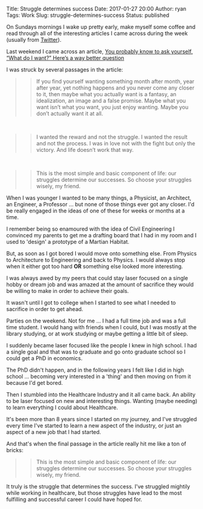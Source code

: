 Title: Struggle determines success
Date: 2017-01-27 20:00
Author: ryan
Tags: Work
Slug: struggle-determines-success
Status: published

On Sundays mornings I wake up pretty early, make myself some coffee and read through all of the interesting articles I came across during the week (usually from [Twitter](https://www.twitter.com)).

Last weekend I came across an article, [You probably know to ask yourself, “What do I want?” Here’s a way better question](https://getpocket.com/explore/item/you-probably-know-to-ask-yourself-what-do-i-want-here-s-a-way-better-question-1149529539)

I was struck by several passages in the article:

> > If you find yourself wanting something month after month, year after year, yet nothing happens and you never come any closer to it, then maybe what you actually want is a fantasy, an idealization, an image and a false promise. Maybe what you want isn’t what you want, you just enjoy wanting. Maybe you don’t actually want it at all.

 

> > I wanted the reward and not the struggle. I wanted the result and not the process. I was in love not with the fight but only the victory. And life doesn’t work that way.

 

> > This is the most simple and basic component of life: our struggles determine our successes. So choose your struggles wisely, my friend.

When I was younger I wanted to be many things, a Physicist, an Architect, an Engineer, a Professor ... but none of those things ever got any closer. I'd be really engaged in the ideas of one of these for weeks or months at a time.

I remember being so enamoured with the idea of Civil Engineering I convinced my parents to get me a drafting board that I had in my room and I used to 'design' a prototype of a Martian Habitat.

But, as soon as I got bored I would move onto something else. From Physics to Architecture to Engineering and back to Physics. I would always stop when it either got too hard **OR** something else looked more interesting.

I was always awed by my peers that could stay laser focused on a single hobby or dream job and was amazed at the amount of sacrifice they would be willing to make in order to achieve their goals.

It wasn't until I got to college when I started to see what I needed to sacrifice in order to get ahead.

Parties on the weekend. Not for me ... I had a full time job and was a full time student. I would hang with friends when I could, but I was mostly at the library studying, or at work studying or maybe getting a little bit of sleep.

I suddenly became laser focused like the people I knew in high school. I had a single goal and that was to graduate and go onto graduate school so I could get a PhD in economics.

The PhD didn't happen, and in the following years I felt like I did in high school ... becoming very interested in a 'thing' and then moving on from it because I'd get bored.

Then I stumbled into the Healthcare Industry and it all came back. An ability to be laser focused on new and interesting things. Wanting (maybe needing) to learn everything I could about Healthcare.

It's been more than 8 years since I started on my journey, and I've struggled every time I've started to learn a new aspect of the industry, or just an aspect of a new job that I had started.

And that's when the final passage in the article really hit me like a ton of bricks:

> > This is the most simple and basic component of life: our struggles determine our successes. So choose your struggles wisely, my friend.

It truly is the struggle that determines the success. I've struggled mightily while working in healthcare, but those struggles have lead to the most fulfilling and successful career I could have hoped for.
